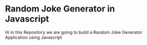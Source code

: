 # Random Joke Generator in Javascript
 Hi in this Repository we are going to build a Random Joke Generator Application using Javascript
